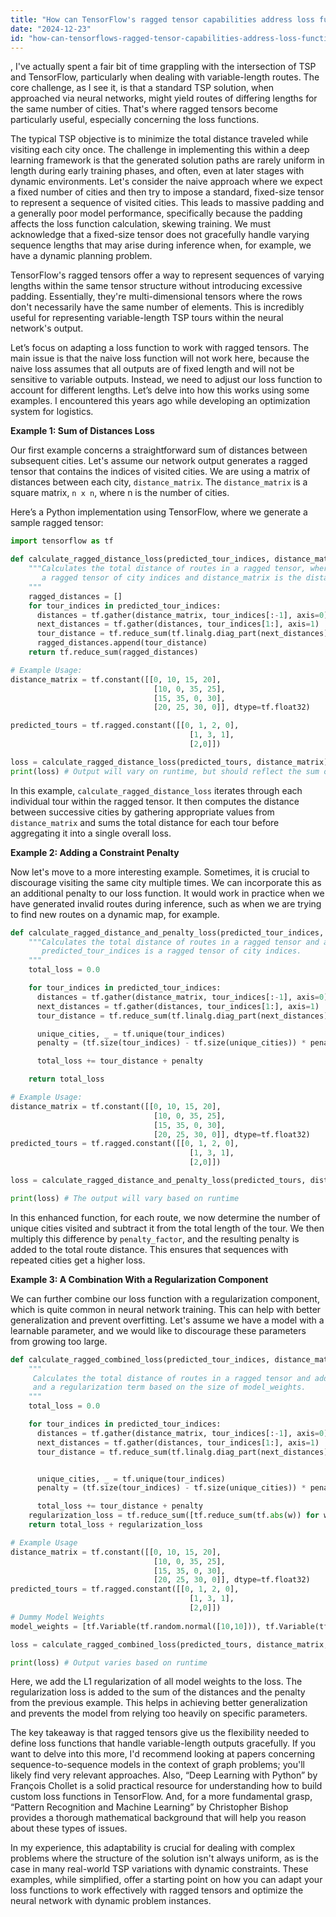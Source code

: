 ```yaml
---
title: "How can TensorFlow's ragged tensor capabilities address loss functions in discrete Traveling Salesman Problem solutions?"
date: "2024-12-23"
id: "how-can-tensorflows-ragged-tensor-capabilities-address-loss-functions-in-discrete-traveling-salesman-problem-solutions"
---
```


,  I've actually spent a fair bit of time grappling with the intersection of TSP and TensorFlow, particularly when dealing with variable-length routes. The core challenge, as I see it, is that a standard TSP solution, when approached via neural networks, might yield routes of differing lengths for the same number of cities. That's where ragged tensors become particularly useful, especially concerning the loss functions.

The typical TSP objective is to minimize the total distance traveled while visiting each city once. The challenge in implementing this within a deep learning framework is that the generated solution paths are rarely uniform in length during early training phases, and often, even at later stages with dynamic environments. Let's consider the naive approach where we expect a fixed number of cities and then try to impose a standard, fixed-size tensor to represent a sequence of visited cities. This leads to massive padding and a generally poor model performance, specifically because the padding affects the loss function calculation, skewing training. We must acknowledge that a fixed-size tensor does not gracefully handle varying sequence lengths that may arise during inference when, for example, we have a dynamic planning problem.

TensorFlow's ragged tensors offer a way to represent sequences of varying lengths within the same tensor structure without introducing excessive padding. Essentially, they're multi-dimensional tensors where the rows don't necessarily have the same number of elements. This is incredibly useful for representing variable-length TSP tours within the neural network's output.

Let’s focus on adapting a loss function to work with ragged tensors. The main issue is that the naive loss function will not work here, because the naive loss assumes that all outputs are of fixed length and will not be sensitive to variable outputs. Instead, we need to adjust our loss function to account for different lengths. Let’s delve into how this works using some examples. I encountered this years ago while developing an optimization system for logistics.

**Example 1: Sum of Distances Loss**

Our first example concerns a straightforward sum of distances between subsequent cities. Let's assume our network output generates a ragged tensor that contains the indices of visited cities. We are using a matrix of distances between each city, `distance_matrix`. The `distance_matrix` is a square matrix, `n x n`, where n is the number of cities.

Here’s a Python implementation using TensorFlow, where we generate a sample ragged tensor:

```python
import tensorflow as tf

def calculate_ragged_distance_loss(predicted_tour_indices, distance_matrix):
    """Calculates the total distance of routes in a ragged tensor, where predicted_tour_indices is
       a ragged tensor of city indices and distance_matrix is the distance between each city.
    """
    ragged_distances = []
    for tour_indices in predicted_tour_indices:
      distances = tf.gather(distance_matrix, tour_indices[:-1], axis=0)
      next_distances = tf.gather(distances, tour_indices[1:], axis=1)
      tour_distance = tf.reduce_sum(tf.linalg.diag_part(next_distances))
      ragged_distances.append(tour_distance)
    return tf.reduce_sum(ragged_distances)

# Example Usage:
distance_matrix = tf.constant([[0, 10, 15, 20],
                                [10, 0, 35, 25],
                                [15, 35, 0, 30],
                                [20, 25, 30, 0]], dtype=tf.float32)

predicted_tours = tf.ragged.constant([[0, 1, 2, 0],
                                        [1, 3, 1],
                                        [2,0]])

loss = calculate_ragged_distance_loss(predicted_tours, distance_matrix)
print(loss) # Output will vary on runtime, but should reflect the sum of distances based on given routes.

```
In this example, `calculate_ragged_distance_loss` iterates through each individual tour within the ragged tensor. It then computes the distance between successive cities by gathering appropriate values from `distance_matrix` and sums the total distance for each tour before aggregating it into a single overall loss.

**Example 2: Adding a Constraint Penalty**

Now let's move to a more interesting example. Sometimes, it is crucial to discourage visiting the same city multiple times. We can incorporate this as an additional penalty to our loss function. It would work in practice when we have generated invalid routes during inference, such as when we are trying to find new routes on a dynamic map, for example.

```python
def calculate_ragged_distance_and_penalty_loss(predicted_tour_indices, distance_matrix, penalty_factor=10.0):
    """Calculates the total distance of routes in a ragged tensor and adds a penalty for duplicate cities.
       predicted_tour_indices is a ragged tensor of city indices.
    """
    total_loss = 0.0

    for tour_indices in predicted_tour_indices:
      distances = tf.gather(distance_matrix, tour_indices[:-1], axis=0)
      next_distances = tf.gather(distances, tour_indices[1:], axis=1)
      tour_distance = tf.reduce_sum(tf.linalg.diag_part(next_distances))

      unique_cities, _ = tf.unique(tour_indices)
      penalty = (tf.size(tour_indices) - tf.size(unique_cities)) * penalty_factor

      total_loss += tour_distance + penalty

    return total_loss

# Example Usage:
distance_matrix = tf.constant([[0, 10, 15, 20],
                                [10, 0, 35, 25],
                                [15, 35, 0, 30],
                                [20, 25, 30, 0]], dtype=tf.float32)
predicted_tours = tf.ragged.constant([[0, 1, 2, 0],
                                        [1, 3, 1],
                                        [2,0]])

loss = calculate_ragged_distance_and_penalty_loss(predicted_tours, distance_matrix)

print(loss) # The output will vary based on runtime

```

In this enhanced function, for each route, we now determine the number of unique cities visited and subtract it from the total length of the tour. We then multiply this difference by `penalty_factor`, and the resulting penalty is added to the total route distance. This ensures that sequences with repeated cities get a higher loss.

**Example 3: A Combination With a Regularization Component**

We can further combine our loss function with a regularization component, which is quite common in neural network training. This can help with better generalization and prevent overfitting. Let's assume we have a model with a learnable parameter, and we would like to discourage these parameters from growing too large.

```python
def calculate_ragged_combined_loss(predicted_tour_indices, distance_matrix, model_weights, penalty_factor=10.0, regularization_factor=0.01):
    """
     Calculates the total distance of routes in a ragged tensor and adds a penalty for duplicate cities
     and a regularization term based on the size of model_weights.
    """
    total_loss = 0.0

    for tour_indices in predicted_tour_indices:
      distances = tf.gather(distance_matrix, tour_indices[:-1], axis=0)
      next_distances = tf.gather(distances, tour_indices[1:], axis=1)
      tour_distance = tf.reduce_sum(tf.linalg.diag_part(next_distances))


      unique_cities, _ = tf.unique(tour_indices)
      penalty = (tf.size(tour_indices) - tf.size(unique_cities)) * penalty_factor

      total_loss += tour_distance + penalty
    regularization_loss = tf.reduce_sum([tf.reduce_sum(tf.abs(w)) for w in model_weights]) * regularization_factor
    return total_loss + regularization_loss

# Example Usage
distance_matrix = tf.constant([[0, 10, 15, 20],
                                [10, 0, 35, 25],
                                [15, 35, 0, 30],
                                [20, 25, 30, 0]], dtype=tf.float32)
predicted_tours = tf.ragged.constant([[0, 1, 2, 0],
                                        [1, 3, 1],
                                        [2,0]])
# Dummy Model Weights
model_weights = [tf.Variable(tf.random.normal([10,10])), tf.Variable(tf.random.normal([20,10]))]

loss = calculate_ragged_combined_loss(predicted_tours, distance_matrix, model_weights)

print(loss) # Output varies based on runtime

```
Here, we add the L1 regularization of all model weights to the loss. The regularization loss is added to the sum of the distances and the penalty from the previous example. This helps in achieving better generalization and prevents the model from relying too heavily on specific parameters.

The key takeaway is that ragged tensors give us the flexibility needed to define loss functions that handle variable-length outputs gracefully. If you want to delve into this more, I'd recommend looking at papers concerning sequence-to-sequence models in the context of graph problems; you'll likely find very relevant approaches. Also, “Deep Learning with Python” by François Chollet is a solid practical resource for understanding how to build custom loss functions in TensorFlow. And, for a more fundamental grasp, “Pattern Recognition and Machine Learning” by Christopher Bishop provides a thorough mathematical background that will help you reason about these types of issues.

In my experience, this adaptability is crucial for dealing with complex problems where the structure of the solution isn't always uniform, as is the case in many real-world TSP variations with dynamic constraints. These examples, while simplified, offer a starting point on how you can adapt your loss functions to work effectively with ragged tensors and optimize the neural network with dynamic problem instances.
